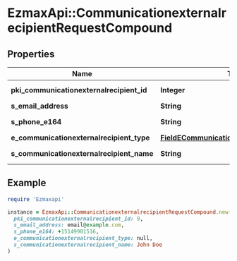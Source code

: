 # EzmaxApi::CommunicationexternalrecipientRequestCompound

## Properties

| Name | Type | Description | Notes |
| ---- | ---- | ----------- | ----- |
| **pki_communicationexternalrecipient_id** | **Integer** | The unique ID of the Communicationexternalrecipient | [optional] |
| **s_email_address** | **String** | The email address. | [optional] |
| **s_phone_e164** | **String** | A phone number in E.164 Format | [optional] |
| **e_communicationexternalrecipient_type** | [**FieldECommunicationexternalrecipientType**](FieldECommunicationexternalrecipientType.md) |  | [optional] |
| **s_communicationexternalrecipient_name** | **String** | The name of the Communicationexternalrecipient |  |

## Example

```ruby
require 'Ezmaxapi'

instance = EzmaxApi::CommunicationexternalrecipientRequestCompound.new(
  pki_communicationexternalrecipient_id: 9,
  s_email_address: email@example.com,
  s_phone_e164: +15149901516,
  e_communicationexternalrecipient_type: null,
  s_communicationexternalrecipient_name: John Doe
)
```


